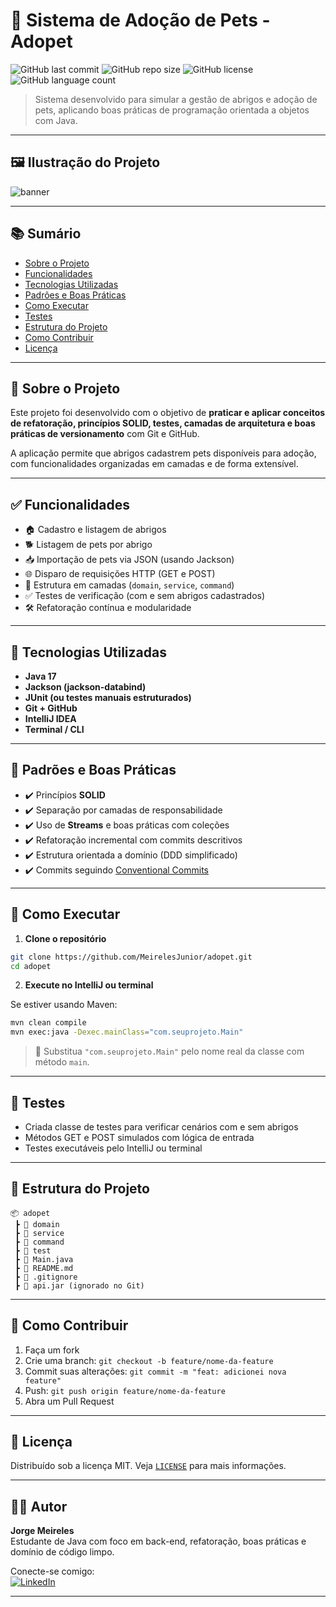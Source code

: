 
# 🐶 Sistema de Adoção de Pets - Adopet

![GitHub last commit](https://img.shields.io/github/last-commit/MeirelesJunior/adopet?style=flat-square)
![GitHub repo size](https://img.shields.io/github/repo-size/MeirelesJunior/adopet?style=flat-square)
![GitHub license](https://img.shields.io/github/license/MeirelesJunior/adopet?style=flat-square)
![GitHub language count](https://img.shields.io/github/languages/count/MeirelesJunior/adopet?style=flat-square)

> Sistema desenvolvido para simular a gestão de abrigos e adoção de pets, aplicando boas práticas de programação orientada a objetos com Java.

---

## 🖼️ Ilustração do Projeto

![banner](https://raw.githubusercontent.com/MeirelesJunior/adopet/main/.github/adopet-banner.png)

---

## 📚 Sumário

- [Sobre o Projeto](#sobre-o-projeto)
- [Funcionalidades](#funcionalidades)
- [Tecnologias Utilizadas](#tecnologias-utilizadas)
- [Padrões e Boas Práticas](#padrões-e-boas-práticas)
- [Como Executar](#como-executar)
- [Testes](#testes)
- [Estrutura do Projeto](#estrutura-do-projeto)
- [Como Contribuir](#como-contribuir)
- [Licença](#licença)

---

## 📖 Sobre o Projeto

Este projeto foi desenvolvido com o objetivo de **praticar e aplicar conceitos de refatoração, princípios SOLID, testes, camadas de arquitetura e boas práticas de versionamento** com Git e GitHub.

A aplicação permite que abrigos cadastrem pets disponíveis para adoção, com funcionalidades organizadas em camadas e de forma extensível.

---

## ✅ Funcionalidades

- 🏠 Cadastro e listagem de abrigos
- 🐕 Listagem de pets por abrigo
- 📥 Importação de pets via JSON (usando Jackson)
- 🌐 Disparo de requisições HTTP (GET e POST)
- 📂 Estrutura em camadas (`domain`, `service`, `command`)
- ✅ Testes de verificação (com e sem abrigos cadastrados)
- 🛠️ Refatoração contínua e modularidade

---

## 🧰 Tecnologias Utilizadas

- **Java 17**
- **Jackson (jackson-databind)**
- **JUnit (ou testes manuais estruturados)**
- **Git + GitHub**
- **IntelliJ IDEA**
- **Terminal / CLI**

---

## 🧠 Padrões e Boas Práticas

- ✔️ Princípios **SOLID**
- ✔️ Separação por camadas de responsabilidade
- ✔️ Uso de **Streams** e boas práticas com coleções
- ✔️ Refatoração incremental com commits descritivos
- ✔️ Estrutura orientada a domínio (DDD simplificado)
- ✔️ Commits seguindo [Conventional Commits](https://www.conventionalcommits.org/)

---

## 🚀 Como Executar

1. **Clone o repositório**
```bash
git clone https://github.com/MeirelesJunior/adopet.git
cd adopet
```

2. **Execute no IntelliJ ou terminal**

Se estiver usando Maven:
```bash
mvn clean compile
mvn exec:java -Dexec.mainClass="com.seuprojeto.Main"
```

> 🧠 Substitua `"com.seuprojeto.Main"` pelo nome real da classe com método `main`.

---

## 🧪 Testes

- Criada classe de testes para verificar cenários com e sem abrigos
- Métodos GET e POST simulados com lógica de entrada
- Testes executáveis pelo IntelliJ ou terminal

---

## 📁 Estrutura do Projeto

```
📦 adopet
 ┣ 📂 domain
 ┣ 📂 service
 ┣ 📂 command
 ┣ 📂 test
 ┣ 📄 Main.java
 ┣ 📄 README.md
 ┣ 📄 .gitignore
 ┣ 📄 api.jar (ignorado no Git)
```

---

## 🤝 Como Contribuir

1. Faça um fork
2. Crie uma branch: `git checkout -b feature/nome-da-feature`
3. Commit suas alterações: `git commit -m "feat: adicionei nova feature"`
4. Push: `git push origin feature/nome-da-feature`
5. Abra um Pull Request

---

## 📄 Licença

Distribuído sob a licença MIT. Veja [`LICENSE`](LICENSE) para mais informações.

---

## 👨‍💻 Autor

**Jorge Meireles**  
Estudante de Java com foco em back-end, refatoração, boas práticas e domínio de código limpo.

Conecte-se comigo:  
[![LinkedIn](https://img.shields.io/badge/LinkedIn--%230077B5?style=for-the-badge&logo=linkedin&logoColor=white)](https://www.linkedin.com/in/jorgemeireles12/)


---
